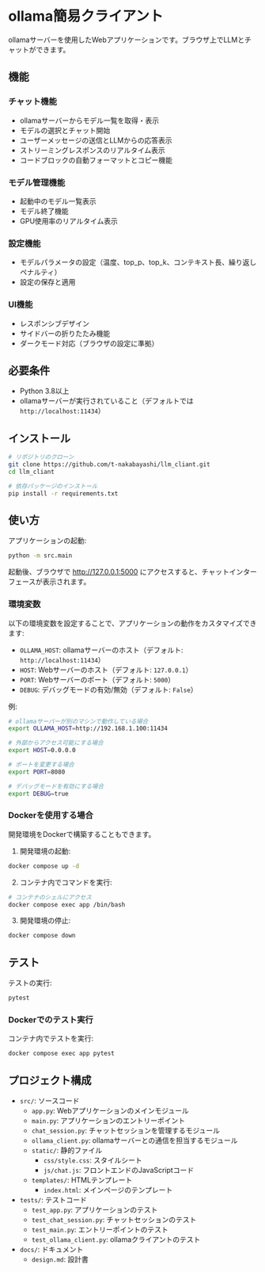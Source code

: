 # ollama簡易クライアント

ollamaサーバーを使用したWebアプリケーションです。ブラウザ上でLLMとチャットができます。

## 機能

### チャット機能
- ollamaサーバーからモデル一覧を取得・表示
- モデルの選択とチャット開始
- ユーザーメッセージの送信とLLMからの応答表示
- ストリーミングレスポンスのリアルタイム表示
- コードブロックの自動フォーマットとコピー機能

### モデル管理機能
- 起動中のモデル一覧表示
- モデル終了機能
- GPU使用率のリアルタイム表示

### 設定機能
- モデルパラメータの設定（温度、top_p、top_k、コンテキスト長、繰り返しペナルティ）
- 設定の保存と適用

### UI機能
- レスポンシブデザイン
- サイドバーの折りたたみ機能
- ダークモード対応（ブラウザの設定に準拠）

## 必要条件

- Python 3.8以上
- ollamaサーバーが実行されていること（デフォルトでは`http://localhost:11434`）

## インストール

```bash
# リポジトリのクローン
git clone https://github.com/t-nakabayashi/llm_cliant.git
cd llm_cliant

# 依存パッケージのインストール
pip install -r requirements.txt
```

## 使い方

アプリケーションの起動:

```bash
python -m src.main
```

起動後、ブラウザで http://127.0.0.1:5000 にアクセスすると、チャットインターフェースが表示されます。

### 環境変数

以下の環境変数を設定することで、アプリケーションの動作をカスタマイズできます:

- `OLLAMA_HOST`: ollamaサーバーのホスト（デフォルト: `http://localhost:11434`）
- `HOST`: Webサーバーのホスト（デフォルト: `127.0.0.1`）
- `PORT`: Webサーバーのポート（デフォルト: `5000`）
- `DEBUG`: デバッグモードの有効/無効（デフォルト: `False`）

例:
```bash
# ollamaサーバーが別のマシンで動作している場合
export OLLAMA_HOST=http://192.168.1.100:11434

# 外部からアクセス可能にする場合
export HOST=0.0.0.0

# ポートを変更する場合
export PORT=8080

# デバッグモードを有効にする場合
export DEBUG=true
```

### Dockerを使用する場合

開発環境をDockerで構築することもできます。

1. 開発環境の起動:

```bash
docker compose up -d
```

2. コンテナ内でコマンドを実行:

```bash
# コンテナのシェルにアクセス
docker compose exec app /bin/bash
```

3. 開発環境の停止:

```bash
docker compose down
```

## テスト

テストの実行:

```bash
pytest
```

### Dockerでのテスト実行

コンテナ内でテストを実行:

```bash
docker compose exec app pytest
```

## プロジェクト構成

- `src/`: ソースコード
  - `app.py`: Webアプリケーションのメインモジュール
  - `main.py`: アプリケーションのエントリーポイント
  - `chat_session.py`: チャットセッションを管理するモジュール
  - `ollama_client.py`: ollamaサーバーとの通信を担当するモジュール
  - `static/`: 静的ファイル
    - `css/style.css`: スタイルシート
    - `js/chat.js`: フロントエンドのJavaScriptコード
  - `templates/`: HTMLテンプレート
    - `index.html`: メインページのテンプレート
- `tests/`: テストコード
  - `test_app.py`: アプリケーションのテスト
  - `test_chat_session.py`: チャットセッションのテスト
  - `test_main.py`: エントリーポイントのテスト
  - `test_ollama_client.py`: ollamaクライアントのテスト
- `docs/`: ドキュメント
  - `design.md`: 設計書
